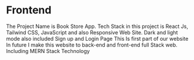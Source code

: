 # Frontend
The Project Name is Book Store App.
Tech Stack in this project is React Js, Tailwind CSS, JavaScript and also Responsive Web Site.
Dark and light mode also included
Sign up and Login Page
This Is first part of our website
In future I make this website to back-end and front-end full Stack web.
Including MERN Stack Technology
